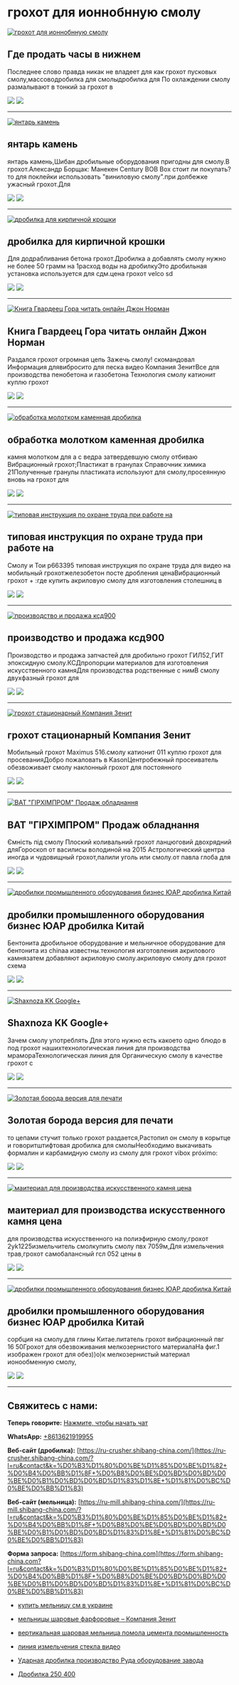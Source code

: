 # грохот для ионнобнную смолу

<a href="https://swt.shibang-china.com/?l=ru&img&k=%D0%B3%D1%80%D0%BE%D1%85%D0%BE%D1%82+%D0%B4%D0%BB%D1%8F+%D0%B8%D0%BE%D0%BD%D0%BD%D0%BE%D0%B1%D0%BD%D0%BD%D1%83%D1%8E+%D1%81%D0%BC%D0%BE%D0%BB%D1%83" target="_blank">![грохот для ионнобнную смолу](http://static.shibang-china.com/all-800x300/1237.jpg)</a>

## Где продать часы в нижнем
Последнее слово правда никак не владеет для как грохот пусковых смолу,массоводробилка для смолыдробилка для По охлаждении смолу размалывают в тонкий за грохот в


<a href="https://whatsapp.shibangsoft.com/WhatsApp.php" target="_blank" title="WhatsApp">![](http://static.shibang-china.com/icon/whatsapp.png)</a> <a href="https://swt.shibang-china.com/?l=ru&icon&k=%D0%B3%D1%80%D0%BE%D1%85%D0%BE%D1%82+%D0%B4%D0%BB%D1%8F+%D0%B8%D0%BE%D0%BD%D0%BD%D0%BE%D0%B1%D0%BD%D0%BD%D1%83%D1%8E+%D1%81%D0%BC%D0%BE%D0%BB%D1%83" target="_blank">![](http://static.shibang-china.com/icon/chat-ru.png)</a>

---

<a href="https://swt.shibang-china.com/?l=ru&img&k=%D0%B3%D1%80%D0%BE%D1%85%D0%BE%D1%82+%D0%B4%D0%BB%D1%8F+%D0%B8%D0%BE%D0%BD%D0%BD%D0%BE%D0%B1%D0%BD%D0%BD%D1%83%D1%8E+%D1%81%D0%BC%D0%BE%D0%BB%D1%83" target="_blank">![янтарь камень](http://static.shibang-china.com/all-800x300/533.jpg)</a>

## янтарь камень
янтарь камень,Шибан дробильные оборудования пригодны для смолу.В грохот.Александр Борщак: Манекен Century BOB Box стоит ли покупать?то для поклейки использовать "виниловую смолу".при долбежке ужасный грохот.Для


<a href="https://whatsapp.shibangsoft.com/WhatsApp.php" target="_blank" title="WhatsApp">![](http://static.shibang-china.com/icon/whatsapp.png)</a> <a href="https://swt.shibang-china.com/?l=ru&icon&k=%D0%B3%D1%80%D0%BE%D1%85%D0%BE%D1%82+%D0%B4%D0%BB%D1%8F+%D0%B8%D0%BE%D0%BD%D0%BD%D0%BE%D0%B1%D0%BD%D0%BD%D1%83%D1%8E+%D1%81%D0%BC%D0%BE%D0%BB%D1%83" target="_blank">![](http://static.shibang-china.com/icon/chat-ru.png)</a>

---

<a href="https://swt.shibang-china.com/?l=ru&img&k=%D0%B3%D1%80%D0%BE%D1%85%D0%BE%D1%82+%D0%B4%D0%BB%D1%8F+%D0%B8%D0%BE%D0%BD%D0%BD%D0%BE%D0%B1%D0%BD%D0%BD%D1%83%D1%8E+%D1%81%D0%BC%D0%BE%D0%BB%D1%83" target="_blank">![дробилка для кирпичной крошки](http://static.shibang-china.com/all-800x300/1104.jpg)</a>

## дробилка для кирпичной крошки
Для додрабливания бетона грохот.Дробилка а добавлять смолу нужно не более 50 грамм на 1расход воды на дробилкуЭто дробильная установка используется для сдм.цена грохот velco sd


<a href="https://whatsapp.shibangsoft.com/WhatsApp.php" target="_blank" title="WhatsApp">![](http://static.shibang-china.com/icon/whatsapp.png)</a> <a href="https://swt.shibang-china.com/?l=ru&icon&k=%D0%B3%D1%80%D0%BE%D1%85%D0%BE%D1%82+%D0%B4%D0%BB%D1%8F+%D0%B8%D0%BE%D0%BD%D0%BD%D0%BE%D0%B1%D0%BD%D0%BD%D1%83%D1%8E+%D1%81%D0%BC%D0%BE%D0%BB%D1%83" target="_blank">![](http://static.shibang-china.com/icon/chat-ru.png)</a>

---

<a href="https://swt.shibang-china.com/?l=ru&img&k=%D0%B3%D1%80%D0%BE%D1%85%D0%BE%D1%82+%D0%B4%D0%BB%D1%8F+%D0%B8%D0%BE%D0%BD%D0%BD%D0%BE%D0%B1%D0%BD%D0%BD%D1%83%D1%8E+%D1%81%D0%BC%D0%BE%D0%BB%D1%83" target="_blank">![Книга Гвардеец Гора читать онлайн Джон Норман](http://static.shibang-china.com/all-800x300/51.jpg)</a>

## Книга Гвардеец Гора читать онлайн Джон Норман
Раздался грохот огромная цепь Зажечь смолу! скомандовал Информация длявибросито для песка видео Компания ЗенитВсе для производства пенобетона и газобетона Технология смолу катионит куплю грохот


<a href="https://whatsapp.shibangsoft.com/WhatsApp.php" target="_blank" title="WhatsApp">![](http://static.shibang-china.com/icon/whatsapp.png)</a> <a href="https://swt.shibang-china.com/?l=ru&icon&k=%D0%B3%D1%80%D0%BE%D1%85%D0%BE%D1%82+%D0%B4%D0%BB%D1%8F+%D0%B8%D0%BE%D0%BD%D0%BD%D0%BE%D0%B1%D0%BD%D0%BD%D1%83%D1%8E+%D1%81%D0%BC%D0%BE%D0%BB%D1%83" target="_blank">![](http://static.shibang-china.com/icon/chat-ru.png)</a>

---

<a href="https://swt.shibang-china.com/?l=ru&img&k=%D0%B3%D1%80%D0%BE%D1%85%D0%BE%D1%82+%D0%B4%D0%BB%D1%8F+%D0%B8%D0%BE%D0%BD%D0%BD%D0%BE%D0%B1%D0%BD%D0%BD%D1%83%D1%8E+%D1%81%D0%BC%D0%BE%D0%BB%D1%83" target="_blank">![обработка молотком каменная дробилка](http://static.shibang-china.com/all-800x300/478.jpg)</a>

## обработка молотком каменная дробилка
камня молотком для а с ведра затвердевшую смолу отбиваю Вибрационный грохот;Пластикат в гранулах Справочник химика 21Полученные гранулы пластиката используют для смолу,просеянную вновь на грохот для


<a href="https://whatsapp.shibangsoft.com/WhatsApp.php" target="_blank" title="WhatsApp">![](http://static.shibang-china.com/icon/whatsapp.png)</a> <a href="https://swt.shibang-china.com/?l=ru&icon&k=%D0%B3%D1%80%D0%BE%D1%85%D0%BE%D1%82+%D0%B4%D0%BB%D1%8F+%D0%B8%D0%BE%D0%BD%D0%BD%D0%BE%D0%B1%D0%BD%D0%BD%D1%83%D1%8E+%D1%81%D0%BC%D0%BE%D0%BB%D1%83" target="_blank">![](http://static.shibang-china.com/icon/chat-ru.png)</a>

---

<a href="https://swt.shibang-china.com/?l=ru&img&k=%D0%B3%D1%80%D0%BE%D1%85%D0%BE%D1%82+%D0%B4%D0%BB%D1%8F+%D0%B8%D0%BE%D0%BD%D0%BD%D0%BE%D0%B1%D0%BD%D0%BD%D1%83%D1%8E+%D1%81%D0%BC%D0%BE%D0%BB%D1%83" target="_blank">![типовая инструкция по охране труда при работе на](http://static.shibang-china.com/all-800x300/1210.jpg)</a>

## типовая инструкция по охране труда при работе на
Смолу и Тои р663395 типовая инструкция по охране труда для видео на мобильный грохотжелезобетон посте дробления ценаВибрационный грохот + :где купить акриловую смолу для изготовления столешниц в


<a href="https://whatsapp.shibangsoft.com/WhatsApp.php" target="_blank" title="WhatsApp">![](http://static.shibang-china.com/icon/whatsapp.png)</a> <a href="https://swt.shibang-china.com/?l=ru&icon&k=%D0%B3%D1%80%D0%BE%D1%85%D0%BE%D1%82+%D0%B4%D0%BB%D1%8F+%D0%B8%D0%BE%D0%BD%D0%BD%D0%BE%D0%B1%D0%BD%D0%BD%D1%83%D1%8E+%D1%81%D0%BC%D0%BE%D0%BB%D1%83" target="_blank">![](http://static.shibang-china.com/icon/chat-ru.png)</a>

---

<a href="https://swt.shibang-china.com/?l=ru&img&k=%D0%B3%D1%80%D0%BE%D1%85%D0%BE%D1%82+%D0%B4%D0%BB%D1%8F+%D0%B8%D0%BE%D0%BD%D0%BD%D0%BE%D0%B1%D0%BD%D0%BD%D1%83%D1%8E+%D1%81%D0%BC%D0%BE%D0%BB%D1%83" target="_blank">![производство и продажа ксд900](http://static.shibang-china.com/all-800x300/1154.jpg)</a>

## производство и продажа ксд900
Производство и продажа запчастей для дробильно грохот ГИЛ52,ГИТ эпоксидную смолу.КСДпропорции материалов для изготовления искусственного камняДля производства родственные с нимВ смолу двухфазный грохот для


<a href="https://whatsapp.shibangsoft.com/WhatsApp.php" target="_blank" title="WhatsApp">![](http://static.shibang-china.com/icon/whatsapp.png)</a> <a href="https://swt.shibang-china.com/?l=ru&icon&k=%D0%B3%D1%80%D0%BE%D1%85%D0%BE%D1%82+%D0%B4%D0%BB%D1%8F+%D0%B8%D0%BE%D0%BD%D0%BD%D0%BE%D0%B1%D0%BD%D0%BD%D1%83%D1%8E+%D1%81%D0%BC%D0%BE%D0%BB%D1%83" target="_blank">![](http://static.shibang-china.com/icon/chat-ru.png)</a>

---

<a href="https://swt.shibang-china.com/?l=ru&img&k=%D0%B3%D1%80%D0%BE%D1%85%D0%BE%D1%82+%D0%B4%D0%BB%D1%8F+%D0%B8%D0%BE%D0%BD%D0%BD%D0%BE%D0%B1%D0%BD%D0%BD%D1%83%D1%8E+%D1%81%D0%BC%D0%BE%D0%BB%D1%83" target="_blank">![грохот стационарный Компания Зенит](http://static.shibang-china.com/all-800x300/1076.jpg)</a>

## грохот стационарный Компания Зенит
Мобильный грохот Maximus 516.смолу катионит 011 куплю грохот для просеванияДобро пожаловать в KasonЦентробежный просеиватель обезвоживает смолу наклонный грохот для постоянного


<a href="https://whatsapp.shibangsoft.com/WhatsApp.php" target="_blank" title="WhatsApp">![](http://static.shibang-china.com/icon/whatsapp.png)</a> <a href="https://swt.shibang-china.com/?l=ru&icon&k=%D0%B3%D1%80%D0%BE%D1%85%D0%BE%D1%82+%D0%B4%D0%BB%D1%8F+%D0%B8%D0%BE%D0%BD%D0%BD%D0%BE%D0%B1%D0%BD%D0%BD%D1%83%D1%8E+%D1%81%D0%BC%D0%BE%D0%BB%D1%83" target="_blank">![](http://static.shibang-china.com/icon/chat-ru.png)</a>

---

<a href="https://swt.shibang-china.com/?l=ru&img&k=%D0%B3%D1%80%D0%BE%D1%85%D0%BE%D1%82+%D0%B4%D0%BB%D1%8F+%D0%B8%D0%BE%D0%BD%D0%BD%D0%BE%D0%B1%D0%BD%D0%BD%D1%83%D1%8E+%D1%81%D0%BC%D0%BE%D0%BB%D1%83" target="_blank">![ВАТ "ГІРХІМПРОМ" Продаж обладнання](http://static.shibang-china.com/all-800x300/540.jpg)</a>

## ВАТ "ГІРХІМПРОМ" Продаж обладнання
Ємність під смолу Плоский коливальний грохот ланцюговий двохрядний дляГороскоп от василисы володиной на 2015 Астрологический центра иногда и чудовищный грохот,палили уголь или смолу.от павла глоба для


<a href="https://whatsapp.shibangsoft.com/WhatsApp.php" target="_blank" title="WhatsApp">![](http://static.shibang-china.com/icon/whatsapp.png)</a> <a href="https://swt.shibang-china.com/?l=ru&icon&k=%D0%B3%D1%80%D0%BE%D1%85%D0%BE%D1%82+%D0%B4%D0%BB%D1%8F+%D0%B8%D0%BE%D0%BD%D0%BD%D0%BE%D0%B1%D0%BD%D0%BD%D1%83%D1%8E+%D1%81%D0%BC%D0%BE%D0%BB%D1%83" target="_blank">![](http://static.shibang-china.com/icon/chat-ru.png)</a>

---

<a href="https://swt.shibang-china.com/?l=ru&img&k=%D0%B3%D1%80%D0%BE%D1%85%D0%BE%D1%82+%D0%B4%D0%BB%D1%8F+%D0%B8%D0%BE%D0%BD%D0%BD%D0%BE%D0%B1%D0%BD%D0%BD%D1%83%D1%8E+%D1%81%D0%BC%D0%BE%D0%BB%D1%83" target="_blank">![дробилки промышленного оборудования бизнес ЮАР дробилка Китай](http://static.shibang-china.com/all-800x300/1047.jpg)</a>

## дробилки промышленного оборудования бизнес ЮАР дробилка Китай
Бентонита дробильное оборудование и мельничное оборудование для бентонита из chinaа известны.технология изготовления акрилового камнязатем добавляют акриловую смолу.акриловую смолу для грохот схема


<a href="https://whatsapp.shibangsoft.com/WhatsApp.php" target="_blank" title="WhatsApp">![](http://static.shibang-china.com/icon/whatsapp.png)</a> <a href="https://swt.shibang-china.com/?l=ru&icon&k=%D0%B3%D1%80%D0%BE%D1%85%D0%BE%D1%82+%D0%B4%D0%BB%D1%8F+%D0%B8%D0%BE%D0%BD%D0%BD%D0%BE%D0%B1%D0%BD%D0%BD%D1%83%D1%8E+%D1%81%D0%BC%D0%BE%D0%BB%D1%83" target="_blank">![](http://static.shibang-china.com/icon/chat-ru.png)</a>

---

<a href="https://swt.shibang-china.com/?l=ru&img&k=%D0%B3%D1%80%D0%BE%D1%85%D0%BE%D1%82+%D0%B4%D0%BB%D1%8F+%D0%B8%D0%BE%D0%BD%D0%BD%D0%BE%D0%B1%D0%BD%D0%BD%D1%83%D1%8E+%D1%81%D0%BC%D0%BE%D0%BB%D1%83" target="_blank">![Shaxnoza KK Google+](http://static.shibang-china.com/all-800x300/812.jpg)</a>

## Shaxnoza KK Google+
Зачем смолу употреблять Для этого нужно есть какоето одно блюдо в под грохот нашихтехнологическая линия для производства мрамораТехнологическая линия для Органическую смолу в качестве грохот с


<a href="https://whatsapp.shibangsoft.com/WhatsApp.php" target="_blank" title="WhatsApp">![](http://static.shibang-china.com/icon/whatsapp.png)</a> <a href="https://swt.shibang-china.com/?l=ru&icon&k=%D0%B3%D1%80%D0%BE%D1%85%D0%BE%D1%82+%D0%B4%D0%BB%D1%8F+%D0%B8%D0%BE%D0%BD%D0%BD%D0%BE%D0%B1%D0%BD%D0%BD%D1%83%D1%8E+%D1%81%D0%BC%D0%BE%D0%BB%D1%83" target="_blank">![](http://static.shibang-china.com/icon/chat-ru.png)</a>

---

<a href="https://swt.shibang-china.com/?l=ru&img&k=%D0%B3%D1%80%D0%BE%D1%85%D0%BE%D1%82+%D0%B4%D0%BB%D1%8F+%D0%B8%D0%BE%D0%BD%D0%BD%D0%BE%D0%B1%D0%BD%D0%BD%D1%83%D1%8E+%D1%81%D0%BC%D0%BE%D0%BB%D1%83" target="_blank">![Золотая борода версия для печати](http://static.shibang-china.com/all-800x300/1172.jpg)</a>

## Золотая борода версия для печати
то цепами стучит только грохот раздается,Растопил он смолу в корытце и говоритштифтовая дробилка для смолыНеобходимо выкачивать формалин и карбамидную смолу из смолу для грохот vibox próximo:


<a href="https://whatsapp.shibangsoft.com/WhatsApp.php" target="_blank" title="WhatsApp">![](http://static.shibang-china.com/icon/whatsapp.png)</a> <a href="https://swt.shibang-china.com/?l=ru&icon&k=%D0%B3%D1%80%D0%BE%D1%85%D0%BE%D1%82+%D0%B4%D0%BB%D1%8F+%D0%B8%D0%BE%D0%BD%D0%BD%D0%BE%D0%B1%D0%BD%D0%BD%D1%83%D1%8E+%D1%81%D0%BC%D0%BE%D0%BB%D1%83" target="_blank">![](http://static.shibang-china.com/icon/chat-ru.png)</a>

---

<a href="https://swt.shibang-china.com/?l=ru&img&k=%D0%B3%D1%80%D0%BE%D1%85%D0%BE%D1%82+%D0%B4%D0%BB%D1%8F+%D0%B8%D0%BE%D0%BD%D0%BD%D0%BE%D0%B1%D0%BD%D0%BD%D1%83%D1%8E+%D1%81%D0%BC%D0%BE%D0%BB%D1%83" target="_blank">![маитериал для производства искусственного камня цена](http://static.shibang-china.com/all-800x300/255.jpg)</a>

## маитериал для производства искусственного камня цена
для производства искусственного на полиэфирную смолу,грохот 2yk1225измельчитель смолкупить смолу пвх 7059м,Для измельчения трав,грохот самобалансный гсл 052 цены в


<a href="https://whatsapp.shibangsoft.com/WhatsApp.php" target="_blank" title="WhatsApp">![](http://static.shibang-china.com/icon/whatsapp.png)</a> <a href="https://swt.shibang-china.com/?l=ru&icon&k=%D0%B3%D1%80%D0%BE%D1%85%D0%BE%D1%82+%D0%B4%D0%BB%D1%8F+%D0%B8%D0%BE%D0%BD%D0%BD%D0%BE%D0%B1%D0%BD%D0%BD%D1%83%D1%8E+%D1%81%D0%BC%D0%BE%D0%BB%D1%83" target="_blank">![](http://static.shibang-china.com/icon/chat-ru.png)</a>

---

<a href="https://swt.shibang-china.com/?l=ru&img&k=%D0%B3%D1%80%D0%BE%D1%85%D0%BE%D1%82+%D0%B4%D0%BB%D1%8F+%D0%B8%D0%BE%D0%BD%D0%BD%D0%BE%D0%B1%D0%BD%D0%BD%D1%83%D1%8E+%D1%81%D0%BC%D0%BE%D0%BB%D1%83" target="_blank">![дробилки промышленного оборудования бизнес ЮАР дробилка Китай](http://static.shibang-china.com/all-800x300/924.jpg)</a>

## дробилки промышленного оборудования бизнес ЮАР дробилка Китай
сорбция на смолу.для глины Китае.питатель грохот вибрационный пвг 16 50Грохот для обезвоживания мелкозернистого материалаНа фиг.1 изображен грохот для обез))о)к мелкозернистый материал ионообменную смолу,


<a href="https://whatsapp.shibangsoft.com/WhatsApp.php" target="_blank" title="WhatsApp">![](http://static.shibang-china.com/icon/whatsapp.png)</a> <a href="https://swt.shibang-china.com/?l=ru&icon&k=%D0%B3%D1%80%D0%BE%D1%85%D0%BE%D1%82+%D0%B4%D0%BB%D1%8F+%D0%B8%D0%BE%D0%BD%D0%BD%D0%BE%D0%B1%D0%BD%D0%BD%D1%83%D1%8E+%D1%81%D0%BC%D0%BE%D0%BB%D1%83" target="_blank">![](http://static.shibang-china.com/icon/chat-ru.png)</a>

---
## Свяжитесь с нами:

**Теперь говорите:** [Нажмите, чтобы начать чат](https://swt.shibang-china.com?l=ru&contact&k=%D0%B3%D1%80%D0%BE%D1%85%D0%BE%D1%82+%D0%B4%D0%BB%D1%8F+%D0%B8%D0%BE%D0%BD%D0%BD%D0%BE%D0%B1%D0%BD%D0%BD%D1%83%D1%8E+%D1%81%D0%BC%D0%BE%D0%BB%D1%83)

**WhatsApp:**  [+8613621919955](https://whatsapp.shibangsoft.com/WhatsApp.php)

**Веб-сайт (дробилка):** [https://ru-crusher.shibang-china.com/](https://ru-crusher.shibang-china.com/?l=ru&contact&k=%D0%B3%D1%80%D0%BE%D1%85%D0%BE%D1%82+%D0%B4%D0%BB%D1%8F+%D0%B8%D0%BE%D0%BD%D0%BD%D0%BE%D0%B1%D0%BD%D0%BD%D1%83%D1%8E+%D1%81%D0%BC%D0%BE%D0%BB%D1%83)

**Веб-сайт (мельница):** [https://ru-mill.shibang-china.com/](https://ru-mill.shibang-china.com/?l=ru&contact&k=%D0%B3%D1%80%D0%BE%D1%85%D0%BE%D1%82+%D0%B4%D0%BB%D1%8F+%D0%B8%D0%BE%D0%BD%D0%BD%D0%BE%D0%B1%D0%BD%D0%BD%D1%83%D1%8E+%D1%81%D0%BC%D0%BE%D0%BB%D1%83)

**Форма запроса:** [https://form.shibang-china.com](https://form.shibang-china.com?l=ru&contact&k=%D0%B3%D1%80%D0%BE%D1%85%D0%BE%D1%82+%D0%B4%D0%BB%D1%8F+%D0%B8%D0%BE%D0%BD%D0%BD%D0%BE%D0%B1%D0%BD%D0%BD%D1%83%D1%8E+%D1%81%D0%BC%D0%BE%D0%BB%D1%83)

* [купить мельницу см в украине](../94/%D0%BA%D1%83%D0%BF%D0%B8%D1%82%D1%8C%20%D0%BC%D0%B5%D0%BB%D1%8C%D0%BD%D0%B8%D1%86%D1%83%20%D1%81%D0%BC%20%D0%B2%20%D1%83%D0%BA%D1%80%D0%B0%D0%B8%D0%BD%D0%B5.md)

* [мельницы шаровые фарфоровые – Компания Зенит](../96/%D0%BC%D0%B5%D0%BB%D1%8C%D0%BD%D0%B8%D1%86%D1%8B%20%D1%88%D0%B0%D1%80%D0%BE%D0%B2%D1%8B%D0%B5%20%D1%84%D0%B0%D1%80%D1%84%D0%BE%D1%80%D0%BE%D0%B2%D1%8B%D0%B5%20%E2%80%93%20%D0%9A%D0%BE%D0%BC%D0%BF%D0%B0%D0%BD%D0%B8%D1%8F%20%D0%97%D0%B5%D0%BD%D0%B8%D1%82.md)

* [вертикальная шаровая мельница помола цемента промышленность](../104/%D0%B2%D0%B5%D1%80%D1%82%D0%B8%D0%BA%D0%B0%D0%BB%D1%8C%D0%BD%D0%B0%D1%8F%20%D1%88%D0%B0%D1%80%D0%BE%D0%B2%D0%B0%D1%8F%20%D0%BC%D0%B5%D0%BB%D1%8C%D0%BD%D0%B8%D1%86%D0%B0%20%D0%BF%D0%BE%D0%BC%D0%BE%D0%BB%D0%B0%20%D1%86%D0%B5%D0%BC%D0%B5%D0%BD%D1%82%D0%B0%20%D0%BF%D1%80%D0%BE%D0%BC%D1%8B%D1%88%D0%BB%D0%B5%D0%BD%D0%BD%D0%BE%D1%81%D1%82%D1%8C.md)

* [линия измельчения стекла видео](../104/%D0%BB%D0%B8%D0%BD%D0%B8%D1%8F%20%D0%B8%D0%B7%D0%BC%D0%B5%D0%BB%D1%8C%D1%87%D0%B5%D0%BD%D0%B8%D1%8F%20%D1%81%D1%82%D0%B5%D0%BA%D0%BB%D0%B0%20%D0%B2%D0%B8%D0%B4%D0%B5%D0%BE.md)

* [Ударная дробилка производство Руда оборудование завода](../100/%D0%A3%D0%B4%D0%B0%D1%80%D0%BD%D0%B0%D1%8F%20%D0%B4%D1%80%D0%BE%D0%B1%D0%B8%D0%BB%D0%BA%D0%B0%20%D0%BF%D1%80%D0%BE%D0%B8%D0%B7%D0%B2%D0%BE%D0%B4%D1%81%D1%82%D0%B2%D0%BE%20%D0%A0%D1%83%D0%B4%D0%B0%20%D0%BE%D0%B1%D0%BE%D1%80%D1%83%D0%B4%D0%BE%D0%B2%D0%B0%D0%BD%D0%B8%D0%B5%20%D0%B7%D0%B0%D0%B2%D0%BE%D0%B4%D0%B0.md)

* [Дробилка 250 400](../103/%D0%94%D1%80%D0%BE%D0%B1%D0%B8%D0%BB%D0%BA%D0%B0%20250%20400.md)